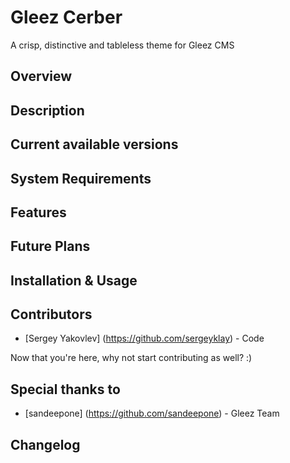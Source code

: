 # Gleez Cerber

A crisp, distinctive and tableless theme for Gleez CMS

## Overview


## Description


## Current available versions


## System Requirements


## Features


## Future Plans


## Installation & Usage


## Contributors

- [Sergey Yakovlev] (https://github.com/sergeyklay) - Code

Now that you're here, why not start contributing as well? :)


##  Special thanks to

- [sandeepone] (https://github.com/sandeepone) - Gleez Team


## Changelog

